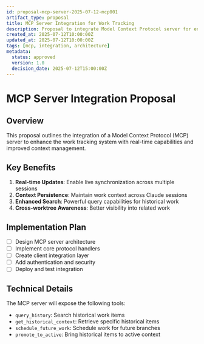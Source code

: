 ```yaml
---
id: proposal-mcp-server-2025-07-12-mcp001
artifact_type: proposal
title: MCP Server Integration for Work Tracking
description: Proposal to integrate Model Context Protocol server for enhanced work tracking capabilities
created_at: 2025-07-12T10:00:00Z
updated_at: 2025-07-12T10:00:00Z
tags: [mcp, integration, architecture]
metadata:
  status: approved
  version: 1.0
  decision_date: 2025-07-12T15:00:00Z
---
```


# MCP Server Integration Proposal

## Overview

This proposal outlines the integration of a Model Context Protocol (MCP) server to enhance the work tracking system with real-time capabilities and improved context management.

## Key Benefits

1. **Real-time Updates**: Enable live synchronization across multiple sessions
2. **Context Persistence**: Maintain work context across Claude sessions
3. **Enhanced Search**: Powerful query capabilities for historical work
4. **Cross-worktree Awareness**: Better visibility into related work

## Implementation Plan

- [ ] Design MCP server architecture
- [ ] Implement core protocol handlers
- [ ] Create client integration layer
- [ ] Add authentication and security
- [ ] Deploy and test integration

## Technical Details

The MCP server will expose the following tools:
- `query_history`: Search historical work items
- `get_historical_context`: Retrieve specific historical items
- `schedule_future_work`: Schedule work for future branches
- `promote_to_active`: Bring historical items to active context